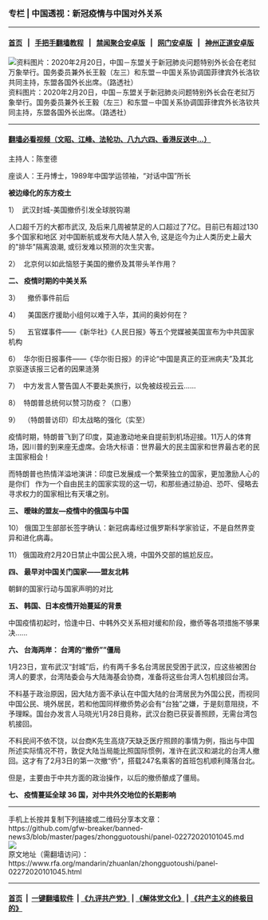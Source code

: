 ### 专栏 | 中国透视：新冠疫情与中国对外关系
------------------------

#### [首页](https://github.com/gfw-breaker/banned-news3/blob/master/README.md) &nbsp;&nbsp;|&nbsp;&nbsp; [手把手翻墙教程](https://github.com/gfw-breaker/guides/wiki) &nbsp;&nbsp;|&nbsp;&nbsp; [禁闻聚合安卓版](https://github.com/gfw-breaker/bn-android) &nbsp;&nbsp;|&nbsp;&nbsp; [网门安卓版](https://github.com/oGate2/oGate) &nbsp;&nbsp;|&nbsp;&nbsp; [神州正道安卓版](https://github.com/SzzdOgate/update) 



<div id="headerimg">
 <img alt="资料图片：2020年2月20日，中国－东盟关于新冠肺炎问题特别外长会在老挝万象举行。国务委员兼外长王毅（左三）和东盟－中国关系协调国菲律宾外长洛钦共同主持，东盟各国外长出席。（路透社）" src="https://www.rfa.org/mandarin/zhuanlan/zhongguotoushi/panel-02272020101045.html/2020-02-20T000000Z_240363929_RC264F9SFOW5_RTRMADP_3_CHINA-HEALTH-ASEAN.JPG/@@images/68679cd0-85bd-4f90-a8b5-03b6f8fdfd29.jpeg" title="资料图片：2020年2月20日，中国－东盟关于新冠肺炎问题特别外长会在老挝万象举行。国务委员兼外长王毅（左三）和东盟－中国关系协调国菲律宾外长洛钦共同主持，东盟各国外长出席。（路透社）"/>
 <div id="headerimgcontents">
  <div id="headerimgcaption">
   <span>
    资料图片：2020年2月20日，中国－东盟关于新冠肺炎问题特别外长会在老挝万象举行。国务委员兼外长王毅（左三）和东盟－中国关系协调国菲律宾外长洛钦共同主持，东盟各国外长出席。（路透社）
   </span>
   <!-- zoomattribute -->
  </div>
  <!-- headerimgcaption -->
 </div>
 <!-- headerimagecontents -->
</div>

<hr/>


#### [翻墙必看视频（文昭、江峰、法轮功、八九六四、香港反送中...）](https://github.com/gfw-breaker/banned-news3/blob/master/pages/link3.md)

<div id="storytext">
 <div>
  <div class="slot_header">
  </div>
 </div>
 <p>
 </p>
 <p>
  主持人：陈奎德
 </p>
 <p>
  座谈人：王丹博士，1989年中国学运领袖，“对话中国”所长
 </p>
 <p>
 </p>
 <p>
  <b>
  </b>
  <b>
   被边缘化的东方疫土
  </b>
 </p>
 <p>
  1）  武汉封城-美国撤侨引发全球脱钩潮
 </p>
 <p>
  人口超千万的大都市武汉, 及后来几周被禁足的人口超过了7亿。目前已有超过130多个国家和地区 对中国断航或发布大陆人禁入令, 这是迄今为止人类历史上最大的"排华"隔离浪潮, 或衍发难以预测的次生灾害。
 </p>
 <p>
  2）  北京何以如此恼怒于美国的撤侨及其带头羊作用？
 </p>
 <p>
 </p>
 <p>
  <b>
   二、
  </b>
  <b>
  </b>
  <b>
   疫情时期的中美关系
  </b>
 </p>
 <p>
  3）    撤侨事件前后
 </p>
 <p>
  4）    美国医疗援助小组何以难于入华，其间的奥妙何在？
 </p>
 <p>
  5）    五官媒事件——《新华社》《人民日报》等五个党媒被美国宣布为中共国家机构
 </p>
 <p>
  6）  华尔街日报事件——《华尔街日报》的评论“中国是真正的亚洲病夫”及其北京驱逐该报三记者的因果涟漪
 </p>
 <p>
  7）  中方发言人警告国人不要赴美旅行，以免被歧视云云……
 </p>
 <p>
  8）  特朗普总统何以赞习防疫？（口惠）
 </p>
 <p>
  9）  （特朗普访印）印太战略的强化（实至）
 </p>
 <p>
  疫情时期，特朗普飞到了印度，莫迪激动地亲自提前到机场迎接。11万人的体育场，因川普的到来座无虚席。会场大标语：世界最大的民主国家和世界最古老的民主国家相会！
 </p>
 <p>
  而特朗普也热情洋溢地演讲：印度已发展成一个繁荣独立的国家，更加激励人心的是你们   作为一个自由民主的国家实现的这一切，和那些通过胁迫、恐吓、侵略去寻求权力的国家相比有天壤之别。
 </p>
 <p>
 </p>
 <p>
  <b>
   三、
  </b>
  <b>
  </b>
  <b>
   暧昧的盟友—疫情中的俄国与中国
  </b>
 </p>
 <p>
  10） 俄国卫生部部长签字确认：新冠病毒经过俄罗斯科学家验证，不是自然界变异和进化病毒。
 </p>
 <p>
  11） 俄国政府2月20日禁止中国公民入境，中国外交部的尴尬反应。
 </p>
 <p>
 </p>
 <p>
  <b>
   四、
  </b>
  <b>
  </b>
  <b>
   最早对中国关门国家——盟友北韩
  </b>
 </p>
 <p>
  朝鲜的国家行动与国家声明的对比
 </p>
 <p>
  <b>
  </b>
 </p>
 <p>
 </p>
 <p>
  <b>
   五、
  </b>
  <b>
  </b>
  <b>
   韩国、日本疫情开始蔓延的背景
  </b>
 </p>
 <p>
  中国疫情初起时，恰逢中日、中韩外交关系相对缓和阶段，撤侨等各项措施不够果决……
 </p>
 <p>
 </p>
 <p>
  <b>
   六、
  </b>
  <b>
  </b>
  <b>
   台海两岸：
  </b>
  <b>
   台湾的“撤侨””僵局
  </b>
 </p>
 <p>
  1月23日，宣布武汉“封城”后，约有两千多名台湾居民受困于武汉，应这些被困台湾人的要求，台湾陆委会与大陆海基会协商，准备将这些台湾人包机接回台湾。
 </p>
 <p>
  不料基于政治原因，因大陆方面不承认在中国大陆的台湾居民为外国公民，而视同中国公民、境外居民，若和他国同样撤侨势必会有“台独”之嫌，于是刻意阻挠，不予理睬。国台办发言人马晓光1月28日竟称，武汉台胞已获妥善照顾，无需台湾包机接回。
 </p>
 <p>
  不料民间不依不饶，以台商K先生高烧7天缺乏医疗照顾的事情为例，指出与中国所述实际情况不符，敦促大陆当局能比照国际惯例，准许在武汉和湖北的台湾人撤回。这才有了2月3日的第一次撤“侨”，搭载247名乘客的首班包机顺利降落台北。
 </p>
 <p>
  但是，主要由于中共方面的政治操作，以后的撤侨酿成了僵局。
 </p>
 <p>
 </p>
 <p>
  <b>
   七、
  </b>
  <b>
  </b>
  <b>
   疫情蔓延全球
  </b>
  <b>
   36
  </b>
  <b>
   国，对中共外交地位的长期影响
  </b>
 </p>
</div>

<hr/>
手机上长按并复制下列链接或二维码分享本文章：<br/>
https://github.com/gfw-breaker/banned-news3/blob/master/pages/zhongguotoushi/panel-02272020101045.md <br/>
<a href='https://github.com/gfw-breaker/banned-news3/blob/master/pages/zhongguotoushi/panel-02272020101045.md'><img src='https://github.com/gfw-breaker/banned-news3/blob/master/pages/zhongguotoushi/panel-02272020101045.md.png'/></a> <br/>
原文地址（需翻墙访问）：https://www.rfa.org/mandarin/zhuanlan/zhongguotoushi/panel-02272020101045.html


------------------------
#### [首页](https://github.com/gfw-breaker/banned-news3/blob/master/README.md) &nbsp;|&nbsp; [一键翻墙软件](https://github.com/gfw-breaker/nogfw/blob/master/README.md) &nbsp;| [《九评共产党》](https://github.com/gfw-breaker/9ping.md/blob/master/README.md#九评之一评共产党是什么) | [《解体党文化》](https://github.com/gfw-breaker/jtdwh.md/blob/master/README.md) | [《共产主义的终极目的》](https://github.com/gfw-breaker/gczydzjmd.md/blob/master/README.md)


<img src='http://gfw-breaker.win/banned-news3/pages/zhongguotoushi/panel-02272020101045.md' width='0px' height='0px'/>